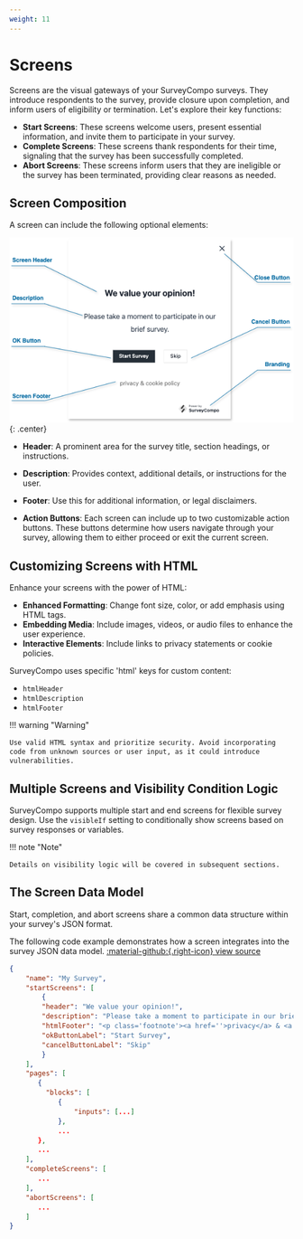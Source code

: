 ```yaml
---
weight: 11
---
```



# Screens

Screens are the visual gateways of your SurveyCompo surveys.  They introduce respondents to the survey, provide closure upon completion,  and inform users of eligibility or termination. Let's explore their key functions:

- **Start Screens**: These screens welcome users, present essential information, and invite them to participate in your survey.
- **Complete Screens**:  These screens thank respondents for their time, signaling that the survey has been successfully completed.
- **Abort Screens**:  These screens inform users that they are ineligible or the survey has been terminated, providing clear reasons as needed.


## Screen Composition

A screen can include the following optional elements:

![screen-anatomy](../assets/images/anatomy-screen.png){: .center}

- **Header**: A prominent area for the survey title, section headings, or instructions.

- **Description**: Provides context, additional details, or instructions for the user.

- **Footer**: Use this for additional information, or legal disclaimers.

- **Action Buttons**: Each screen can include up to two customizable action buttons. These buttons determine how users navigate through your survey, allowing them to either proceed or exit the current screen.


## Customizing Screens with HTML

Enhance your screens with the power of HTML:

- **Enhanced Formatting**: Change font size, color, or add emphasis using HTML tags.
- **Embedding Media**: Include images, videos, or audio files to enhance the user experience.
- **Interactive Elements**: Include links to privacy statements or cookie policies.

SurveyCompo uses specific 'html' keys for custom content:

- `htmlHeader`
- `htmlDescription`
- `htmlFooter`

!!! warning "Warning"

    Use valid HTML syntax and prioritize security. Avoid incorporating code from unknown sources or user input, as it could introduce vulnerabilities.


## Multiple Screens and Visibility Condition Logic

SurveyCompo supports multiple start and end screens for flexible survey design. Use the `visibleIf` setting to conditionally show screens based on survey responses or variables.

!!! note "Note"

    Details on visibility logic will be covered in subsequent sections.


## The Screen Data Model

Start, completion, and abort screens share a common data structure within your survey's JSON format.

The following code example demonstrates how a screen integrates into the survey JSON data model. [:material-github:{.right-icon} view source](https://github.com/SurveyCompo/examples/blob/main/examples/anatomy/source.json)


```json linenums="1" hl_lines="4-10"
{
    "name": "My Survey",
    "startScreens": [
        {
        "header": "We value your opinion!",
        "description": "Please take a moment to participate in our brief survey.",
        "htmlFooter": "<p class='footnote'><a href=''>privacy</a> & <a href=''>cookie policy<a></p>",
        "okButtonLabel": "Start Survey",
        "cancelButtonLabel": "Skip"
        }
    ],
    "pages": [
       {
         "blocks": [
            {
                "inputs": [...]
            },
            ...
       },
       ...
    ],
    "completeScreens": [
       ...
    ],
    "abortScreens": [
       ...
    ]
}
```
